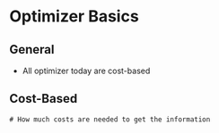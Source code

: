 # Optimizer Basics 

## General 

  * All optimizer today are cost-based 

## Cost-Based 

```
# How much costs are needed to get the information 
```
